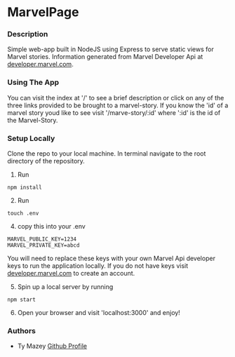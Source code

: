 # MarvelPage

### Description
Simple web-app built in NodeJS using Express to serve static views for Marvel stories.
Information generated from Marvel Developer Api at [developer.marvel.com](https://developer.marvel.com).


### Using The App
You can visit the index at '/' to see a brief description or click on any of the three links provided to be brought to a marvel-story.
If you know the 'id' of a marvel story youd like to see visit '/marve-story/:id' where ':id' is the id of the Marvel-Story.

### Setup Locally
Clone the repo to your local machine.
In terminal navigate to the root directory of the repository.
1. Run
```
npm install
```
2. Run
```
touch .env
```
4. copy this into your .env
```
MARVEL_PUBLIC_KEY=1234
MARVEL_PRIVATE_KEY=abcd
```
You will need to replace these keys with your own Marvel Api developer keys to run the application locally.
If you do not have keys visit [developer.marvel.com](https://developer.marvel.com) to create an account.

5. Spin up a local server by running
```
npm start
```
6. Open your browser and visit 'localhost:3000' and enjoy!

### Authors
- Ty Mazey [Github Profile](https://github.com/tymazey)
